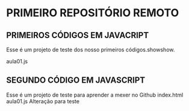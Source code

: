 # PRIMEIRO REPOSITÓRIO REMOTO

## PRIMEIROS CÓDIGOS EM JAVACRIPT
Esse é um projeto de teste dos nosso primeiros códigos.showshow.

aula01.js

## SEGUNDO CÓDIGO EM JAVASCRIPT
Esse é um projeto de teste para aprender a mexer no Github
index.html
aula01.js
Alteração para teste